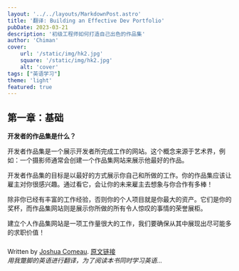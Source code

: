 ```yaml
---
layout: '../../layouts/MarkdownPost.astro'
title: '翻译: Building an Effective Dev Portfolio'
pubDate: 2023-03-21
description: '初级工程师如何打造自己出色的作品集'
author: 'Chiman'
cover:
    url: '/static/img/hk2.jpg'
    square: '/static/img/hk2.jpg'
    alt: 'cover'
tags: ["英语学习"] 
theme: 'light'
featured: true
---
```


## 第一章：基础
**开发者的作品集是什么？**

开发者作品集是一个展示开发者所完成工作的网站。这个概念来源于艺术界，例如：一个摄影师通常会创建一个作品集网站来展示他最好的作品。

开发者作品集的目标是以最好的方式展示你自己和所做的工作。你的作品集应该让雇主对你很感兴趣。通过看它，会让你的未来雇主去想象与你合作有多棒！

除非你已经有丰富的工作经验，否则你的个人项目就是你最大的资产。它们是你的奖杯，而作品集网站则是展示你所做的所有令人惊叹的事情的荣誉展柜。

建立个人作品集网站是一项工作量很大的工作，我们要确保从其中展现出尽可能多的求职价值！





#####
Written by [Joshua Comeau](https://www.joshwcomeau.com/).   [原文链接](https://www.joshwcomeau.com/effective-portfolio/)<br>
_用我蹩脚的英语进行翻译，为了阅读本书同时学习英语..._
